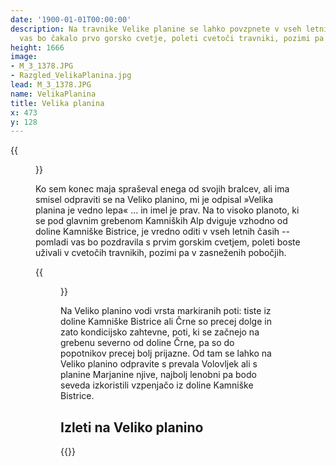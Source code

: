 ```yaml
---
date: '1900-01-01T00:00:00'
description: Na travnike Velike planine se lahko povzpnete v vseh letnih časih. Pomladi
  vas bo čakalo prvo gorsko cvetje, poleti cvetoči travniki, pozimi pa snežna idila.
height: 1666
image:
- M_3_1378.JPG
- Razgled_VelikaPlanina.jpg
lead: M_3_1378.JPG
name: VelikaPlanina
title: Velika planina
x: 473
y: 128
---
```

{{<figure src="M_3_1378.JPG">}}

Ko sem konec maja spraševal enega od svojih bralcev, ali ima smisel odpraviti se na Veliko planino, mi je odpisal »Velika planina je vedno lepa« \... in imel je prav. Na to visoko planoto, ki se pod glavnim grebenom Kamniških Alp dviguje vzhodno od doline Kamniške Bistrice, je vredno oditi v vseh letnih časih -- pomladi vas bo pozdravila s prvim gorskim cvetjem, poleti boste uživali v cvetočih travnikih, pozimi pa v zasneženih pobočjih. 

{{<figure src="Razgled_VelikaPlanina.jpg" caption="Razgled z Velike planine">}}

Na Veliko planino vodi vrsta markiranih poti: tiste iz doline Kamniške Bistrice ali Črne so precej dolge in zato kondicijsko zahtevne, poti, ki se začnejo na grebenu severno od doline Črne, pa so do popotnikov precej bolj prijazne. Od tam se lahko na Veliko planino odpravite s prevala Volovljek ali s planine Marjanine njive, najbolj lenobni pa bodo seveda izkoristili vzpenjačo iz doline Kamniške Bistrice.

## Izleti na Veliko planino

{{<multipath-hike-list>}}
